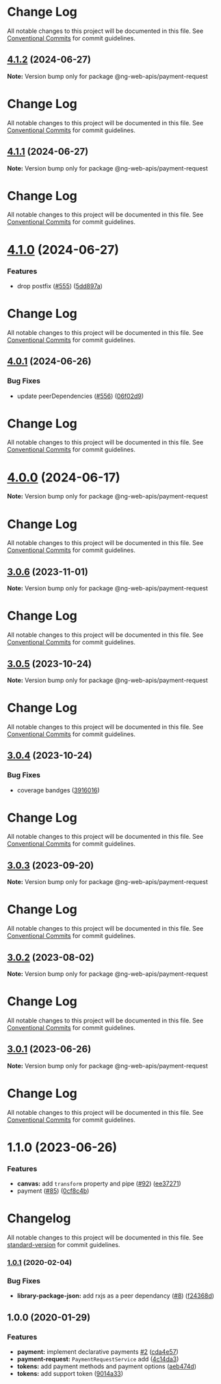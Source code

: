 # Change Log

All notable changes to this project will be documented in this file. See
[Conventional Commits](https://conventionalcommits.org) for commit guidelines.

## [4.1.2](https://github.com/taiga-family/ng-web-apis/compare/@ng-web-apis/payment-request@4.1.1...@ng-web-apis/payment-request@4.1.2) (2024-06-27)

**Note:** Version bump only for package @ng-web-apis/payment-request

# Change Log

All notable changes to this project will be documented in this file. See
[Conventional Commits](https://conventionalcommits.org) for commit guidelines.

## [4.1.1](https://github.com/taiga-family/ng-web-apis/compare/@ng-web-apis/payment-request@4.1.0...@ng-web-apis/payment-request@4.1.1) (2024-06-27)

**Note:** Version bump only for package @ng-web-apis/payment-request

# Change Log

All notable changes to this project will be documented in this file. See
[Conventional Commits](https://conventionalcommits.org) for commit guidelines.

# [4.1.0](https://github.com/taiga-family/ng-web-apis/compare/@ng-web-apis/payment-request@4.0.1...@ng-web-apis/payment-request@4.1.0) (2024-06-27)

### Features

- drop postfix ([#555](https://github.com/taiga-family/ng-web-apis/issues/555))
  ([5dd897a](https://github.com/taiga-family/ng-web-apis/commit/5dd897a62cca8e7f3bc0383bc8b34b45bff36630))

# Change Log

All notable changes to this project will be documented in this file. See
[Conventional Commits](https://conventionalcommits.org) for commit guidelines.

## [4.0.1](https://github.com/taiga-family/ng-web-apis/compare/@ng-web-apis/payment-request@4.0.0...@ng-web-apis/payment-request@4.0.1) (2024-06-26)

### Bug Fixes

- update peerDependencies ([#556](https://github.com/taiga-family/ng-web-apis/issues/556))
  ([06f02d9](https://github.com/taiga-family/ng-web-apis/commit/06f02d9022a55d29f9d6b7be7b24f647ca23ce57))

# Change Log

All notable changes to this project will be documented in this file. See
[Conventional Commits](https://conventionalcommits.org) for commit guidelines.

# [4.0.0](https://github.com/taiga-family/ng-web-apis/compare/@ng-web-apis/payment-request@3.0.6...@ng-web-apis/payment-request@4.0.0) (2024-06-17)

**Note:** Version bump only for package @ng-web-apis/payment-request

# Change Log

All notable changes to this project will be documented in this file. See
[Conventional Commits](https://conventionalcommits.org) for commit guidelines.

## [3.0.6](https://github.com/taiga-family/ng-web-apis/compare/@ng-web-apis/payment-request@3.0.5...@ng-web-apis/payment-request@3.0.6) (2023-11-01)

**Note:** Version bump only for package @ng-web-apis/payment-request

# Change Log

All notable changes to this project will be documented in this file. See
[Conventional Commits](https://conventionalcommits.org) for commit guidelines.

## [3.0.5](https://github.com/taiga-family/ng-web-apis/compare/@ng-web-apis/payment-request@3.0.4...@ng-web-apis/payment-request@3.0.5) (2023-10-24)

**Note:** Version bump only for package @ng-web-apis/payment-request

# Change Log

All notable changes to this project will be documented in this file. See
[Conventional Commits](https://conventionalcommits.org) for commit guidelines.

## [3.0.4](https://github.com/taiga-family/ng-web-apis/compare/@ng-web-apis/payment-request@3.0.3...@ng-web-apis/payment-request@3.0.4) (2023-10-24)

### Bug Fixes

- coverage bandges
  ([3916016](https://github.com/taiga-family/ng-web-apis/commit/39160166d865b37da18aa6358de9966486046969))

# Change Log

All notable changes to this project will be documented in this file. See
[Conventional Commits](https://conventionalcommits.org) for commit guidelines.

## [3.0.3](https://github.com/taiga-family/ng-web-apis/compare/@ng-web-apis/payment-request@3.0.2...@ng-web-apis/payment-request@3.0.3) (2023-09-20)

**Note:** Version bump only for package @ng-web-apis/payment-request

# Change Log

All notable changes to this project will be documented in this file. See
[Conventional Commits](https://conventionalcommits.org) for commit guidelines.

## [3.0.2](https://github.com/taiga-family/ng-web-apis/compare/@ng-web-apis/payment-request@3.0.1...@ng-web-apis/payment-request@3.0.2) (2023-08-02)

**Note:** Version bump only for package @ng-web-apis/payment-request

# Change Log

All notable changes to this project will be documented in this file. See
[Conventional Commits](https://conventionalcommits.org) for commit guidelines.

## [3.0.1](https://github.com/taiga-family/ng-web-apis/compare/@ng-web-apis/payment-request@3.0.0...@ng-web-apis/payment-request@3.0.1) (2023-06-26)

**Note:** Version bump only for package @ng-web-apis/payment-request

# Change Log

All notable changes to this project will be documented in this file. See
[Conventional Commits](https://conventionalcommits.org) for commit guidelines.

# 1.1.0 (2023-06-26)

### Features

- **canvas:** add `transform` property and pipe ([#92](https://github.com/taiga-family/ng-web-apis/issues/92))
  ([ee37271](https://github.com/taiga-family/ng-web-apis/commit/ee372716bbc5dd0734b474d12102fec1d5ec3321))
- payment ([#85](https://github.com/taiga-family/ng-web-apis/issues/85))
  ([0cf8c4b](https://github.com/taiga-family/ng-web-apis/commit/0cf8c4b8b9890013afd1de301d5bd5cd60d5ec18))

# Changelog

All notable changes to this project will be documented in this file. See
[standard-version](https://github.com/conventional-changelog/standard-version) for commit guidelines.

### [1.0.1](https://github.com/ng-web-apis/payment-request/compare/v1.0.0...v1.0.1) (2020-02-04)

### Bug Fixes

- **library-package-json:** add rxjs as a peer dependancy
  ([#8](https://github.com/ng-web-apis/payment-request/issues/8))
  ([f24368d](https://github.com/ng-web-apis/payment-request/commit/f24368d))

## 1.0.0 (2020-01-29)

### Features

- **payment:** implement declarative payments [#2](https://github.com/ng-web-apis/payment-request/issues/2)
  ([cda4e57](https://github.com/ng-web-apis/payment-request/commit/cda4e57))
- **payment-request:** `PaymentRequestService` add
  ([4c14da3](https://github.com/ng-web-apis/payment-request/commit/4c14da3))
- **tokens:** add payment methods and payment options
  ([aeb474d](https://github.com/ng-web-apis/payment-request/commit/aeb474d))
- **tokens:** add support token ([9014a33](https://github.com/ng-web-apis/payment-request/commit/9014a33))
